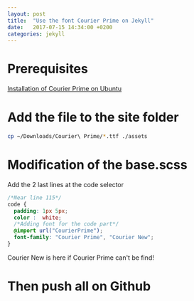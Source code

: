 ```yaml
---
layout: post
title:  "Use the font Courier Prime on Jekyll"
date:   2017-07-15 14:34:00 +0200
categories: jekyll
---
```

# Prerequisites
[Installation of Courier Prime on Ubuntu](/linux/2017/07/15/install-font-courier-prime.html)
# Add the file to the site folder
```bash
cp ~/Downloads/Courier\ Prime/*.ttf ./assets
```
# Modification of the base.scss
Add the 2 last lines at the code selector
```css
/*Near line 115*/
code {
  padding: 1px 5px;
  color :  white; 
  /*Adding font for the code part*/
  @import url("CourierPrime");
  font-family: "Courier Prime", "Courier New";
}
```
Courier New is here if Courier Prime can't be find!
# Then push all on Github